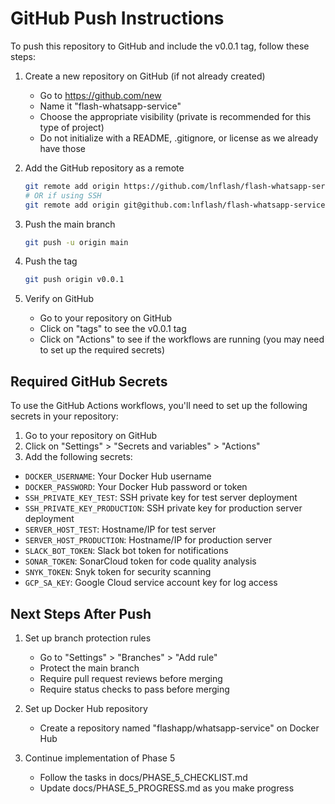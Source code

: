 # GitHub Push Instructions

To push this repository to GitHub and include the v0.0.1 tag, follow these steps:

1. Create a new repository on GitHub (if not already created)

   - Go to https://github.com/new
   - Name it "flash-whatsapp-service"
   - Choose the appropriate visibility (private is recommended for this type of project)
   - Do not initialize with a README, .gitignore, or license as we already have those

2. Add the GitHub repository as a remote

   ```bash
   git remote add origin https://github.com/lnflash/flash-whatsapp-service.git
   # OR if using SSH
   git remote add origin git@github.com:lnflash/flash-whatsapp-service.git
   ```

3. Push the main branch

   ```bash
   git push -u origin main
   ```

4. Push the tag

   ```bash
   git push origin v0.0.1
   ```

5. Verify on GitHub
   - Go to your repository on GitHub
   - Click on "tags" to see the v0.0.1 tag
   - Click on "Actions" to see if the workflows are running (you may need to set up the required secrets)

## Required GitHub Secrets

To use the GitHub Actions workflows, you'll need to set up the following secrets in your repository:

1. Go to your repository on GitHub
2. Click on "Settings" > "Secrets and variables" > "Actions"
3. Add the following secrets:

- `DOCKER_USERNAME`: Your Docker Hub username
- `DOCKER_PASSWORD`: Your Docker Hub password or token
- `SSH_PRIVATE_KEY_TEST`: SSH private key for test server deployment
- `SSH_PRIVATE_KEY_PRODUCTION`: SSH private key for production server deployment
- `SERVER_HOST_TEST`: Hostname/IP for test server
- `SERVER_HOST_PRODUCTION`: Hostname/IP for production server
- `SLACK_BOT_TOKEN`: Slack bot token for notifications
- `SONAR_TOKEN`: SonarCloud token for code quality analysis
- `SNYK_TOKEN`: Snyk token for security scanning
- `GCP_SA_KEY`: Google Cloud service account key for log access

## Next Steps After Push

1. Set up branch protection rules

   - Go to "Settings" > "Branches" > "Add rule"
   - Protect the main branch
   - Require pull request reviews before merging
   - Require status checks to pass before merging

2. Set up Docker Hub repository

   - Create a repository named "flashapp/whatsapp-service" on Docker Hub

3. Continue implementation of Phase 5
   - Follow the tasks in docs/PHASE_5_CHECKLIST.md
   - Update docs/PHASE_5_PROGRESS.md as you make progress
